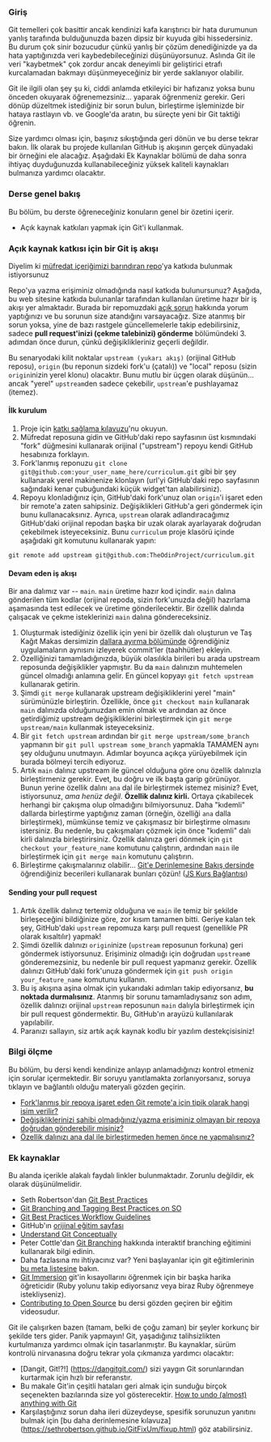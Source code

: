 ### Giriş

Git temelleri çok basittir ancak kendinizi kafa karıştırıcı bir hata durumunun yanlış tarafında bulduğunuzda bazen dipsiz bir kuyuda gibi hissedersiniz. Bu durum çok sinir bozucudur çünkü yanlış bir çözüm denediğinizde ya da hata yaptığınızda veri kaybedebileceğinizi düşünüyorsunuz. Aslında Git ile veri "kaybetmek" çok zordur ancak deneyimli bir geliştirici etrafı kurcalamadan bakmayı düşünmeyeceğiniz bir yerde saklanıyor olabilir.

Git ile ilgili olan şey şu ki, ciddi anlamda etkileyici bir hafızanız yoksa bunu önceden okuyarak öğrenemezsiniz... yaparak öğrenmeniz gerekir. Geri dönüp düzeltmek istediğiniz bir sorun bulun, birleştirme işleminizde bir hataya rastlayın vb. ve Google'da aratın, bu süreçte yeni bir Git taktiği öğrenin.

Size yardımcı olması için, başınız sıkıştığında geri dönün ve bu derse tekrar bakın. İlk olarak bu projede kullanılan GitHub iş akışının gerçek dünyadaki bir örneğini ele alacağız. Aşağıdaki Ek Kaynaklar bölümü de daha sonra ihtiyaç duyduğunuzda kullanabileceğiniz yüksek kaliteli kaynakları bulmanıza yardımcı olacaktır.

### Derse genel bakış

Bu bölüm, bu derste öğreneceğiniz konuların genel bir özetini içerir.

- Açık kaynak katkıları yapmak için Git'i kullanmak.

### Açık kaynak katkısı için bir Git iş akışı

Diyelim ki [müfredat içeriğimizi barındıran repo](https://github.com/TheOdinProject/curriculum/)'ya katkıda bulunmak istiyorsunuz

Repo'ya yazma erişiminiz olmadığında nasıl katkıda bulunursunuz? Aşağıda, bu web sitesine katkıda bulunanlar tarafından kullanılan üretime hazır bir iş akışı yer almaktadır. Burada bir repomuzdaki [açık sorun](https://github.com/TheOdinProject/curriculum/issues) hakkında yorum yaptığınızı ve bu sorunun size atandığını varsayacağız. Size atanmış bir sorun yoksa, yine de bazı rastgele güncellemelerle takip edebilirsiniz, sadece **pull request'inizi (çekme talebinizi) gönderme** bölümündeki 3. adımdan önce durun, çünkü değişiklikleriniz geçerli değildir.

Bu senaryodaki kilit noktalar `upstream (yukarı akış)` (orijinal GitHub reposu), `origin` (bu reponun sizdeki fork'u (çatalı)) ve "local" reposu (sizin `origin`inizin yerel klonu) olacaktır. Bunu mutlu bir üçgen olarak düşünün... ancak "yerel" `upstream`den sadece çekebilir, `upstream`'e pushlayamaz (itemez).

#### İlk kurulum

1. Proje için [katkı sağlama kılavuzu](https://github.com/TheOdinProject/.github/blob/main/CONTRIBUTING.md)'nu okuyun.
2. Müfredat reposuna gidin ve GitHub'daki repo sayfasının üst kısmındaki "fork" düğmesini kullanarak orijinal ("upstream") repoyu kendi GitHub hesabınıza forklayın.
3. Fork'lanmış reponuzu `git clone git@github.com:your_user_name_here/curriculum.git` gibi bir şey kullanarak yerel makinenize klonlayın (url'yi GitHub'daki repo sayfasının sağındaki kenar çubuğundaki küçük widget'tan alabilirsiniz).
4. Repoyu klonladığınız için, GitHub'daki fork'unuz olan `origin`'i işaret eden bir remote'a zaten sahipsiniz. Değişiklikleri GitHub'a geri göndermek için bunu kullanacaksınız. Ayrıca, `upstream` olarak adlandıracağımız GitHub'daki orijinal repodan başka bir uzak olarak ayarlayarak doğrudan çekebilmek isteyeceksiniz. Bunu `curriculum` proje klasörü içinde aşağıdaki git komutunu kullanarak yapın:

```
git remote add upstream git@github.com:TheOdinProject/curriculum.git
```

#### Devam eden iş akışı

Bir ana dalımız var -- `main`. `main` üretime hazır kod içindir. `main` dalına gönderilen tüm kodlar (orijinal repoda, sizin fork'unuzda değil) hazırlama aşamasında test edilecek ve üretime gönderilecektir. Bir özellik dalında çalışacak ve çekme isteklerinizi `main` dalına göndereceksiniz.

1. Oluşturmak istediğiniz özellik için yeni bir özellik dalı oluşturun ve Taş Kağıt Makas dersimizin [dallara ayırma bölümünde](https://www.theodinproject.com/lessons/foundations-revisiting-rock-paper-scissors#using-branches) öğrendiğiniz uygulamaların aynısını izleyerek commit'ler (taahhütler) ekleyin.
2. Özelliğinizi tamamladığınızda, büyük olasılıkla birileri bu arada upstream reposunda değişiklikler yapmıştır. Bu da `main` dalınızın muhtemelen güncel olmadığı anlamına gelir. En güncel kopyayı `git fetch upstream` kullanarak getirin.
3. Şimdi `git merge` kullanarak upstream değişikliklerini yerel "main" sürümünüzle birleştirin. Özellikle, önce `git checkout main` kullanarak `main` dalınızda olduğunuzdan emin olmak ve ardından az önce getirdiğimiz upstream değişikliklerini birleştirmek için `git merge upstream/main` kullanmak isteyeceksiniz.
4. Bir `git fetch upstream` ardından bir `git merge upstream/some_branch` yapmanın bir `git pull upstream some_branch` yapmakla TAMAMEN aynı şey olduğunu unutmayın. Adımlar boyunca açıkça yürüyebilmek için burada bölmeyi tercih ediyoruz.
5. Artık `main` dalınız upstream ile güncel olduğuna göre onu özellik dalınızla birleştirmeniz gerekir. Evet, bu doğru ve ilk başta garip görünüyor. Bunun yerine özellik dalını `ana` dal ile birleştirmek istemez misiniz? Evet, istiyorsunuz, _ama henüz değil_. **Özellik dalınız kirli.** Ortaya çıkabilecek herhangi bir çakışma olup olmadığını bilmiyorsunuz. Daha "kıdemli" dallarda birleştirme yaptığınız zaman (örneğin, özelliği `ana` dalla birleştirmek), mümkünse temiz ve çakışmasız bir birleştirme olmasını istersiniz. Bu nedenle, bu çakışmaları çözmek için önce "kıdemli" dalı kirli dalınızla birleştirirsiniz. Özellik dalınıza geri dönmek için `git checkout your_feature_name` komutunu çalıştırın, ardından `main` ile birleştirmek için `git merge main` komutunu çalıştırın.
6. Birleştirme çakışmalarınız olabilir... [Git'e Derinlemesine Bakış dersinde](https://www.theodinproject.com/lessons/ruby-a-deeper-look-at-git) öğrendiğiniz becerileri kullanarak bunları çözün! ([JS Kurs Bağlantısı](https://www.theodinproject.com/lessons/javascript-a-deeper-look-at-git))

#### Sending your pull request

1. Artık özellik dalınız tertemiz olduğuna ve `main` ile temiz bir şekilde birleşeceğini bildiğinize göre, zor kısım tamamen bitti. Geriye kalan tek şey, GitHub'daki `upstream` repomuza karşı pull request (genellikle PR olarak kısaltılır) yapmak!
2. Şimdi özellik dalınızı `origin`inize (`upstream` reposunun forkuna) geri göndermek istiyorsunuz. Erişiminiz olmadığı için doğrudan `upstream`e gönderemezsiniz, bu nedenle bir pull request yapmanız gerekir. Özellik dalınızı GitHub'daki fork'unuza göndermek için `git push origin your_feature_name` komutunu kullanın.
3. Bu iş akışına aşina olmak için yukarıdaki adımları takip ediyorsanız, **bu noktada durmalısınız**. Atanmış bir sorunu tamamladıysanız son adım, özellik dalınızı orijinal `upstream` reposunun `main` dalıyla birleştirmek için bir pull request göndermektir. Bu, GitHub'ın arayüzü kullanılarak yapılabilir.
4. Paranızı sallayın, siz artık açık kaynak kodlu bir yazılım destekçisisiniz!

### Bilgi ölçme

Bu bölüm, bu dersi kendi kendinize anlayıp anlamadığınızı kontrol etmeniz için sorular içermektedir. Bir soruyu yanıtlamakta zorlanıyorsanız, soruya tıklayın ve bağlantılı olduğu materyali gözden geçirin.

- <a class='knowledge-check-link' href='#initial-setup'>Fork'lanmış bir repoya işaret eden Git remote'a için tipik olarak hangi isim verilir? </a>
- <a class='knowledge-check-link' href='#sending-your-pull-request'>Değişikliklerinizi sahibi olmadığınız/yazma erişiminiz olmayan bir repoya doğrudan gönderebilir misiniz?</a>
- <a class='knowledge-check-link' href='#ongoing-workflow'>Özellik dalınızı ana dal ile birleştirmeden hemen önce ne yapmalısınız?</a>

### Ek kaynaklar

Bu alanda içerikle alakalı faydalı linkler bulunmaktadır. Zorunlu değildir, ek olarak düşünülmelidir.

- Seth Robertson'dan [Git Best Practices](http://sethrobertson.github.io/GitBestPractices/)
- [Git Branching and Tagging Best Practices on SO](http://programmers.stackexchange.com/questions/165725/git-branching-and-tagging-best-practices)
- [Git Best Practices Workflow Guidelines](http://www.lullabot.com/blog/article/git-best-practices-workflow-guidelines)
- GitHub'ın [orijinal eğitim sayfası](https://training.github.com/)
- [Understand Git Conceptually](http://www.sbf5.com/~cduan/technical/git/)
- Peter Cottle'dan [Git Branching](http://pcottle.github.io/learnGitBranching/) hakkında interaktif branching eğitimini kullanarak bilgi edinin.
- Daha fazlasına mı ihtiyacınız var? Yeni başlayanlar için git eğitimlerinin [bu meta listesine](http://sixrevisions.com/resources/git-tutorials-beginners/) bakın.
- [Git Immersion](http://gitimmersion.com/lab_01.html) git'in kısayollarını öğrenmek için bir başka harika öğreticidir (Ruby yolunu takip ediyorsanız veya biraz Ruby öğrenmeye istekliyseniz).
- [Contributing to Open Source](https://youtu.be/mENDYhfxH-o) bu dersi gözden geçiren bir eğitim videosudur.

Git ile çalışırken bazen (tamam, belki de çoğu zaman) bir şeyler korkunç bir şekilde ters gider. Panik yapmayın! Git, yaşadığınız talihsizlikten kurtulmanıza yardımcı olmak için tasarlanmıştır. Bu kaynaklar, sürüm kontrolü nirvanasına doğru tekrar yola çıkmanıza yardımcı olacaktır:

- [Dangit, Git!?!] (https://dangitgit.com/) sizi yaygın Git sorunlarından kurtarmak için hızlı bir referanstır.
- Bu makale Git'in çeşitli hataları geri almak için sunduğu birçok seçenekten bazılarında size yol gösterecektir. [How to undo (almost) anything with Git](https://github.blog/2015-06-08-how-to-undo-almost-anything-with-git/)
- Karşılaştığınız sorun daha ileri düzeydeyse, spesifik sorunuzun yanıtını bulmak için [bu daha derinlemesine kılavuza] (https://sethrobertson.github.io/GitFixUm/fixup.html) göz atabilirsiniz.

